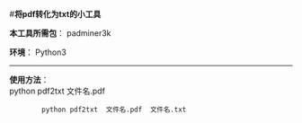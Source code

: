 
#**将pdf转化为txt的小工具**



**本工具所需包**： padminer3k   

**环境**： Python3  

----

**使用方法**：   
            python pdf2txt  文件名.pdf

            python pdf2txt  文件名.pdf  文件名.txt

